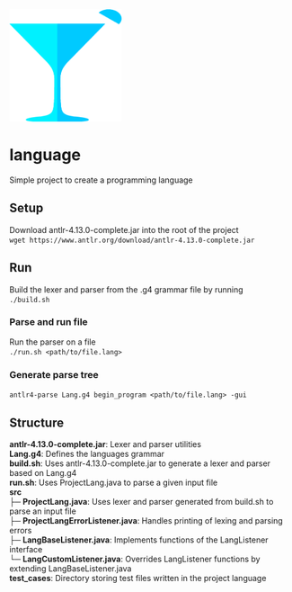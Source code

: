 <img src="logos/marg_transparent.png"  width="200" height="200">

# language
Simple project to create a programming language 

## Setup
Download antlr-4.13.0-complete.jar into the root of the project  
```wget https://www.antlr.org/download/antlr-4.13.0-complete.jar```  

## Run

Build the lexer and parser from the .g4 grammar file by running  
```./build.sh```

### Parse and run file
Run the parser on a file  
```./run.sh <path/to/file.lang>```

### Generate parse tree
```antlr4-parse Lang.g4 begin_program <path/to/file.lang> -gui```

## Structure

**antlr-4.13.0-complete.jar**: Lexer and parser utilities  
**Lang.g4**: Defines the languages grammar  
**build.sh**: Uses antlr-4.13.0-complete.jar to generate a lexer and parser based on Lang.g4  
**run.sh**: Uses ProjectLang.java to parse a given input file  
**src**  
├─ **ProjectLang.java**: Uses lexer and parser generated from build.sh to parse an input file  
├─ **ProjectLangErrorListener.java**: Handles printing of lexing and parsing errors  
├─ **LangBaseListener.java**: Implements functions of the LangListener interface  
└─ **LangCustomListener.java**: Overrides LangListener functions by extending LangBaseListener.java  
**test_cases**: Directory storing test files written in the project language    
